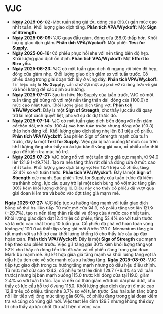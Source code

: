 # VJC

- **Ngày 2025-06-02:** Một tuần tăng giá tốt, đóng cửa (90.0) gần mức cao nhất tuần. Khối lượng giao dịch tăng. **Phân tích VPA/Wyckoff:** Một **Sign of Strength**.
- **Ngày 2025-06-09:** VJC quay đầu giảm, đóng cửa (88.0) thấp hơn. Khối lượng giao dịch giảm. **Phân tích VPA/Wyckoff:** Một phiên **Test for Supply**.
- **Ngày 2025-06-16:** Cổ phiếu phục hồi nhẹ với nến tăng biên độ hẹp. Khối lượng giao dịch ổn định. **Phân tích VPA/Wyckoff:** Một **Effort to Rise** yếu.
- **Ngày 2025-06-23:** VJC có một tuần giao dịch đi ngang với biên độ hẹp, đóng cửa giảm nhẹ. Khối lượng giao dịch giảm so với tuần trước. Cổ phiếu đang trong giai đoạn tích lũy ở vùng đáy. **Phân tích VPA/Wyckoff:** Tín hiệu này là **No Supply**, cần chờ đợi một sự phá vỡ rõ ràng hơn về giá và khối lượng để xác định xu hướng.
- **Ngày 2025-07-07:** Sau tín hiệu No Supply của tuần trước, VJC có một tuần tăng giá bùng nổ với một nến tăng thân dài, đóng cửa (100.0) ở mức cao nhất tuần. Khối lượng giao dịch tăng vọt. **Phân tích VPA/Wyckoff:** Đây là một **Sign of Strength**, cho thấy lực cầu đã quay trở lại một cách quyết liệt, phá vỡ sự do dự trước đó.
- **Ngày 2025-07-14:** VJC có một tuần giao dịch biến động với nến giảm có thân dài, mở cửa (100.4) cao hơn tuần trước nhưng đóng cửa (93.3) thấp hơn đáng kể. Khối lượng giao dịch tăng nhẹ lên 8.1 triệu cổ phiếu. **Phân tích VPA/Wyckoff:** Sau phiên Sign of Strength mạnh của tuần trước, đây là một **Test for Supply**. Việc giá bị bán xuống từ mức cao trên khối lượng tăng cho thấy có áp lực bán ở vùng giá cao, cổ phiếu cần thời gian để kiểm tra mức hỗ trợ.
- **Ngày 2025-07-21:** VJC bùng nổ với một tuần tăng giá cực mạnh, từ 94.0 lên 121.9 (+29.7%). Tạo ra nến tăng thân rất dài và đóng cửa ở mức cao nhất tuần. Khối lượng giao dịch tăng vọt lên 12.4 triệu cổ phiếu, tăng 52.4% so với tuần trước. **Phân tích VPA/Wyckoff:** Đây là một **Sign of Strength** cực mạnh. Sau phiên Test for Supply của tuần trước đã kiểm tra thành công, lực cầu quay trở lại một cách bùng nổ với mức tăng gần 30% kèm khối lượng khổng lồ. Điều này cho thấy cổ phiếu đã vượt qua giai đoạn kiểm tra và bước vào đợt tăng giá mạnh mẽ.


**Ngày 2025-07-27:** VJC tiếp tục xu hướng tăng mạnh với tuần giao dịch bùng nổ thứ hai liên tiếp. Từ mức mở cửa 94.0, cổ phiếu tăng vọt lên 121.9 (+29.7%), tạo ra nến tăng thân rất dài và đóng cửa ở mức cao nhất tuần. Khối lượng giao dịch đạt 12.4 triệu cổ phiếu, tăng 52.4% so với tuần trước và là mức cao nhất trong 10 tuần qua. Cổ phiếu đã phá vỡ hoàn toàn vùng kháng cự 100.0 và thiết lập vùng giá mới ở trên 120.0. Momentum tăng giá rất mạnh với sự hỗ trợ của khối lượng khổng lồ cho thấy lực cầu áp đảo hoàn toàn. **Phân tích VPA/Wyckoff:** Đây là một **Sign of Strength** cực mạnh tiếp theo sau phiên trước. Việc giá tăng gần 30% kèm khối lượng tăng vọt 52% cho thấy có dòng tiền lớn đổ vào và cổ phiếu đang trong giai đoạn Mark Up mạnh mẽ. Sự kết hợp giữa giá tăng mạnh và khối lượng tăng vọt là dấu hiệu tích cực về sức mạnh của xu hướng tăng.
**Ngày 2025-08-03:** VJC tiếp tục giao dịch trong xu hướng tăng mạnh nhưng có dấu hiệu điều chỉnh. Từ mức mở cửa cao 124.3, cổ phiếu test lên đỉnh 129.7 (+6.4% so với tuần trước) nhưng bị bán mạnh xuống 115.0 trước khi đóng cửa tại 119.0, giảm 2.4% so với tuần trước. Tạo ra nến có thân giảm với đuôi dài phía dưới, cho thấy có lực cầu hỗ trợ ở vùng 115.0. Khối lượng giao dịch duy trì ở mức cao 12.8 triệu cổ phiếu, tăng nhẹ 3.7% so với tuần trước. Sau hai tuần tăng bùng nổ liên tiếp với tổng mức tăng gần 60%, cổ phiếu đang trong giai đoạn kiểm tra và củng cố vùng giá mới. Việc test lên đỉnh 129.7 nhưng không thể duy trì cho thấy áp lực chốt lời xuất hiện ở vùng cao.
